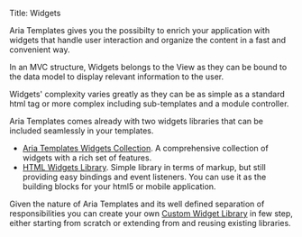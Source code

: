 Title: Widgets

Aria Templates gives you the possibilty to enrich your application with widgets that handle user interaction and organize the content in a fast and convenient way.

In an MVC structure, Widgets belongs to the View as they can be bound to the data model to display relevant information to the user.

Widgets' complexity varies greatly as they can be as simple as a standard html tag or more complex including sub-templates and a module controller.

Aria Templates comes already with two widgets libraries that can be included seamlessly in your templates.
* [Aria Templates Widgets Collection](the_aria_templates_widgets_collection). A comprehensive collection of widgets with a rich set of features.
* [HTML Widgets Library](the_html_widgets_library). Simple library in terms of markup, but still providing easy bindings and event listeners. You can use it as the building blocks for your html5 or mobile application.

Given the nature of Aria Templates and its well defined separation of responsibilities you can create your own [Custom Widget Library](creating_a_custom_widgets_library) in few step, either starting from scratch or extending from and reusing existing libraries.